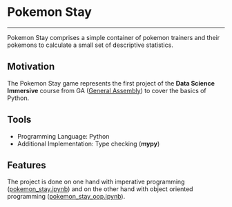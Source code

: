 # Pokemon Stay
---
Pokemon Stay comprises a simple container of pokemon trainers and their pokemons to calculate a small set of descriptive statistics.

## Motivation
The Pokemon Stay game represents the first project of the **Data Science Immersive** course from GA ([General Assembly](https://generalassemb.ly/)) to cover the basics of Python.

## Tools
- Programming Language: Python
- Additional Implementation: Type checking (**mypy**)

## Features
The project is done on one hand with imperative programming ([pokemon_stay.ipynb](pokemon_stay.ipynb)) and on the other hand with object oriented programming ([pokemon_stay_oop.ipynb](pokemon_stay_oop.ipynb)).

